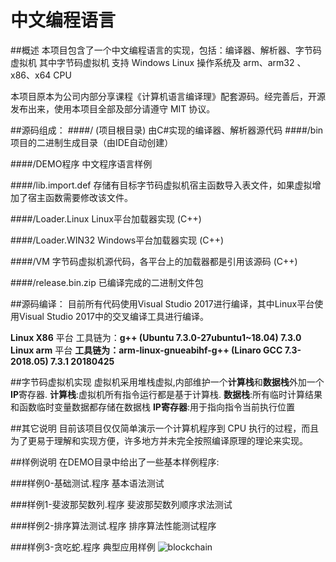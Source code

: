 # 中文编程语言
##概述
本项目包含了一个中文编程语言的实现，包括：编译器、解析器、字节码虚拟机
其中字节码虚拟机 支持 Windows Linux 操作系统及 arm、arm32 、x86、x64 CPU

本项目原本为公司内部分享课程《计算机语言编译理》配套源码。经完善后，开源发布出来，使用本项目全部及部分请遵守 MIT 协议。

##源码组成：
####/ (项目根目录)
    由C#实现的编译器、解析器源代码
####/bin
    项目的二进制生成目录（由IDE自动创建）

####/DEMO程序
    中文程序语言样例

####/lib.import.def
    存储有目标字节码虚拟机宿主函数导入表文件，如果虚拟增加了宿主函数需要修改该文件。

####/Loader.Linux
    Linux平台加载器实现 (C++)

####/Loader.WIN32
    Windows平台加载器实现 (C++)

####/VM
    字节码虚拟机源代码，各平台上的加载器都是引用该源码 (C++)

####/release.bin.zip
    已编译完成的二进制文件包

##源码编译：
目前所有代码使用Visual Studio 2017进行编译，其中Linux平台使用Visual Studio 2017中的交叉编译工具进行编译。

**Linux X86** 平台 工具链为：**g++ (Ubuntu 7.3.0-27ubuntu1~18.04) 7.3.0**
**Linux arm** 平台 **工具链为：arm-linux-gnueabihf-g++ (Linaro GCC 7.3-2018.05) 7.3.1 20180425**


##字节码虚拟机实现
虚拟机采用堆栈虚拟,内部维护一个**计算栈**和**数据栈**外加一个**IP**寄存器.
**计算栈**:虚拟机所有指令运行都是基于计算栈.
**数据栈**:所有临时计算结果和函数临时变量数据都存储在数据栈
**IP寄存器**:用于指向指令当前执行位置


##其它说明
目前该项目仅仅简单演示一个计算机程序到 CPU 执行的过程，而且为了更易于理解和实现方便，许多地方并未完全按照编译原理的理论来实现。

##样例说明
在DEMO目录中给出了一些基本样例程序:

###样例0-基础测试.程序
    基本语法测试

###样例1-斐波那契数列.程序
    斐波那契数列顺序求法测试

###样例2-排序算法测试.程序
    排序算法性能测试程序

###样例3-贪吃蛇.程序
    典型应用样例
![blockchain](https://ss0.bdstatic.com/70cFvHSh_Q1YnxGkpoWK1HF6hhy/it/u=702257389,1274025419&fm=27&gp=0.jpg "贪吃蛇")


